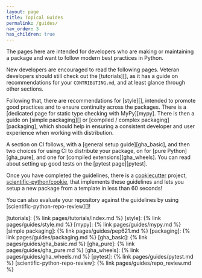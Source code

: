 ```yaml
---
layout: page
title: Topical Guides
permalink: /guides/
nav_order: 3
has_children: true
---
```


The pages here are intended for developers who are making or maintaining a
package and want to follow modern best practices in Python.

New developers are encouraged to read the following pages. Veteran developers
should still check out the [tutorials][], as it has a guide on
recommendations for your `CONTRIBUTING.md`, and at least glance through other
sections.

Following that, there are recommendations for [style][], intended to promote
good practices and to ensure continuity across the packages. There is a
[dedicated page for static type checking with MyPy][mypy]. There is then a guide on
[simple packaging][] or [compiled / complex packaging][packaging], which should help
in ensuring a consistent developer and user experience when working with distribution.

A section on CI follows, with a [general setup guide][gha_basic], and then two
choices for using CI to distribute your package, on for [pure
Python][gha_pure], and one for [compiled extensions][gha_wheels]. You can read
about setting up good tests on the [pytest page][pytest].

Once you have completed the guidelines, there is a [cookiecutter][] project,
[scientific-python/cookie][], that implements these guidelines and lets you setup a
new package from a template in less than 60 seconds!

You can also evaluate your repository against the guidelines by using
[scientific-python-repo-review][]!

[tutorials]: {% link pages/tutorials/index.md %}
[style]: {% link pages/guides/style.md %}
[mypy]: {% link pages/guides/mypy.md %}
[simple packaging]: {% link pages/guides/pep621.md %}
[packaging]: {% link pages/guides/packaging.md %}
[gha_basic]: {% link pages/guides/gha_basic.md %}
[gha_pure]: {% link pages/guides/gha_pure.md %}
[gha_wheels]: {% link pages/guides/gha_wheels.md %}
[pytest]: {% link pages/guides/pytest.md %}
[scientific-python-repo-review]: {% link pages/guides/repo_review.md %}

[cookiecutter]: https://cookiecutter.readthedocs.io
[scientific-python/cookie]: https://github.com/scientific-python/cookie
